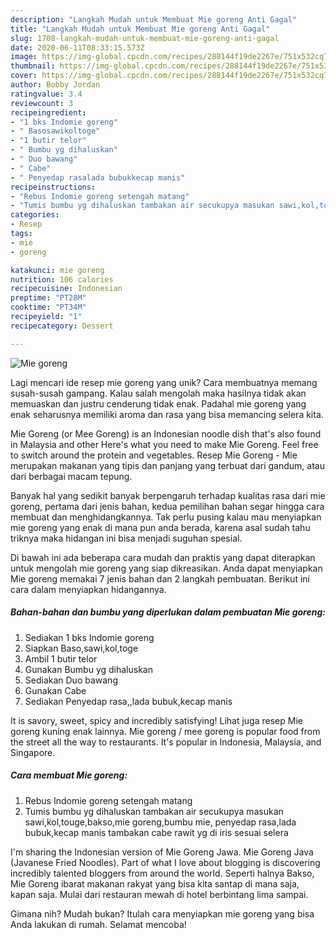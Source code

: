 ```yaml
---
description: "Langkah Mudah untuk Membuat Mie goreng Anti Gagal"
title: "Langkah Mudah untuk Membuat Mie goreng Anti Gagal"
slug: 1708-langkah-mudah-untuk-membuat-mie-goreng-anti-gagal
date: 2020-06-11T08:33:15.573Z
image: https://img-global.cpcdn.com/recipes/288144f19de2267e/751x532cq70/mie-goreng-foto-resep-utama.jpg
thumbnail: https://img-global.cpcdn.com/recipes/288144f19de2267e/751x532cq70/mie-goreng-foto-resep-utama.jpg
cover: https://img-global.cpcdn.com/recipes/288144f19de2267e/751x532cq70/mie-goreng-foto-resep-utama.jpg
author: Bobby Jordan
ratingvalue: 3.4
reviewcount: 3
recipeingredient:
- "1 bks Indomie goreng"
- " Basosawikoltoge"
- "1 butir telor"
- " Bumbu yg dihaluskan"
- " Duo bawang"
- " Cabe"
- " Penyedap rasalada bubukkecap manis"
recipeinstructions:
- "Rebus Indomie goreng setengah matang"
- "Tumis bumbu yg dihaluskan tambakan air secukupya masukan sawi,kol,touge,bakso,mie goreng,bumbu mie, penyedap rasa,lada bubuk,kecap manis tambakan cabe rawit yg di iris sesuai selera"
categories:
- Resep
tags:
- mie
- goreng

katakunci: mie goreng 
nutrition: 106 calories
recipecuisine: Indonesian
preptime: "PT28M"
cooktime: "PT34M"
recipeyield: "1"
recipecategory: Dessert

---
```



![Mie goreng](https://img-global.cpcdn.com/recipes/288144f19de2267e/751x532cq70/mie-goreng-foto-resep-utama.jpg)

Lagi mencari ide resep mie goreng yang unik? Cara membuatnya memang susah-susah gampang. Kalau salah mengolah maka hasilnya tidak akan memuaskan dan justru cenderung tidak enak. Padahal mie goreng yang enak seharusnya memiliki aroma dan rasa yang bisa memancing selera kita.

Mie Goreng (or Mee Goreng) is an Indonesian noodle dish that&#39;s also found in Malaysia and other Here&#39;s what you need to make Mie Goreng. Feel free to switch around the protein and vegetables. Resep Mie Goreng - Mie merupakan makanan yang tipis dan panjang yang terbuat dari gandum, atau dari berbagai macam tepung.

Banyak hal yang sedikit banyak berpengaruh terhadap kualitas rasa dari mie goreng, pertama dari jenis bahan, kedua pemilihan bahan segar hingga cara membuat dan menghidangkannya. Tak perlu pusing kalau mau menyiapkan mie goreng yang enak di mana pun anda berada, karena asal sudah tahu triknya maka hidangan ini bisa menjadi suguhan spesial.


Di bawah ini ada beberapa cara mudah dan praktis yang dapat diterapkan untuk mengolah mie goreng yang siap dikreasikan. Anda dapat menyiapkan Mie goreng memakai 7 jenis bahan dan 2 langkah pembuatan. Berikut ini cara dalam menyiapkan hidangannya.

<!--inarticleads1-->

##### Bahan-bahan dan bumbu yang diperlukan dalam pembuatan Mie goreng:

1. Sediakan 1 bks Indomie goreng
1. Siapkan  Baso,sawi,kol,toge
1. Ambil 1 butir telor
1. Gunakan  Bumbu yg dihaluskan
1. Sediakan  Duo bawang
1. Gunakan  Cabe
1. Sediakan  Penyedap rasa,,lada bubuk,kecap manis


It is savory, sweet, spicy and incredibly satisfying! Lihat juga resep Mie goreng kuning enak lainnya. Mie goreng / mee goreng is popular food from the street all the way to restaurants. It&#39;s popular in Indonesia, Malaysia, and Singapore. 

<!--inarticleads2-->

##### Cara membuat Mie goreng:

1. Rebus Indomie goreng setengah matang
1. Tumis bumbu yg dihaluskan tambakan air secukupya masukan sawi,kol,touge,bakso,mie goreng,bumbu mie, penyedap rasa,lada bubuk,kecap manis tambakan cabe rawit yg di iris sesuai selera


I&#39;m sharing the Indonesian version of Mie Goreng Jawa. Mie Goreng Java (Javanese Fried Noodles). Part of what I love about blogging is discovering incredibly talented bloggers from around the world. Seperti halnya Bakso, Mie Goreng ibarat makanan rakyat yang bisa kita santap di mana saja, kapan saja. Mulai dari restauran mewah di hotel berbintang lima sampai. 

Gimana nih? Mudah bukan? Itulah cara menyiapkan mie goreng yang bisa Anda lakukan di rumah. Selamat mencoba!

